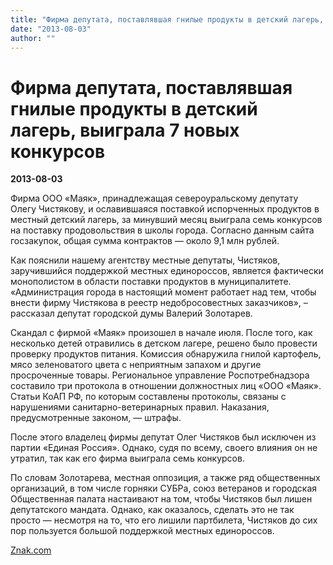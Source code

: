 ```yaml
---
title: "Фирма депутата, поставлявшая гнилые продукты в детский лагерь, выиграла 7 новых конкурсов"
date: "2013-08-03"
author: ""
---
```


# Фирма депутата, поставлявшая гнилые продукты в детский лагерь, выиграла 7 новых конкурсов

**2013-08-03** 

Фирма ООО «Маяк», принадлежащая североуральскому депутату Олегу Чистякову, и ославившаяся поставкой испорченных продуктов в местный детский лагерь, за минувший месяц выиграла семь конкурсов на поставку продовольствия в школы города. Согласно данным сайта госзакупок, общая сумма контрактов — около 9,1 млн рублей.

Как пояснили нашему агентству местные депутаты, Чистяков, заручившийся поддержкой местных единороссов, является фактически монополистом в области поставки продуктов в муниципалитете. «Администрация города в настоящий момент работает над тем, чтобы внести фирму Чистякова в реестр недобросовестных заказчиков», – рассказал депутат городской думы Валерий Золотарев.

Скандал с фирмой «Маяк» произошел в начале июля. После того, как несколько детей отравились в детском лагере, решено было провести проверку продуктов питания. Комиссия обнаружила гнилой картофель, мясо зеленоватого цвета с неприятным запахом и другие просроченные товары. Региональное управление Роспотребнадзора составило три протокола в отношении должностных лиц «ООО «Маяк». Статьи КоАП РФ, по которым составлены протоколы, связаны с нарушениями санитарно-ветеринарных правил. Наказания, предусмотренные законом, — штрафы.

После этого владелец фирмы депутат Олег Чистяков был исключен из партии «Единая Россия». Однако, судя по всему, своего влияния он не утратил, так как его фирма выиграла семь конкурсов.

По словам Золотарева, местная оппозиция, а также ряд общественных организаций, в том числе горняки СУБРа, союз ветеранов и городская Общественная палата настаивают на том, чтобы Чистяков был лишен депутатского мандата. Однако, как оказалось, сделать это не так просто — несмотря на то, что его лишили партбилета, Чистяков до сих пор пользуется большой поддержкой местных единороссов.

[Znak.com](http://www.znak.com/svrdl/news/2013-08-02/1009454.html)